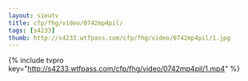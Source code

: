 ```yaml
--- 
layout: sieutv
title: cfp/fhg/video/0742mp4pil/
tags: [s4233]
thumb: http://s4233.wtfpass.com/cfp/fhg/video/0742mp4pil/1.jpg
---
```

{% include tvpro key="http://s4233.wtfpass.com/cfp/fhg/video/0742mp4pil/1.mp4" %} 

